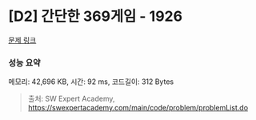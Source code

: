 # [D2] 간단한 369게임 - 1926 

[문제 링크](https://swexpertacademy.com/main/code/problem/problemDetail.do?contestProbId=AV5PTeo6AHUDFAUq) 

### 성능 요약

메모리: 42,696 KB, 시간: 92 ms, 코드길이: 312 Bytes



> 출처: SW Expert Academy, https://swexpertacademy.com/main/code/problem/problemList.do
